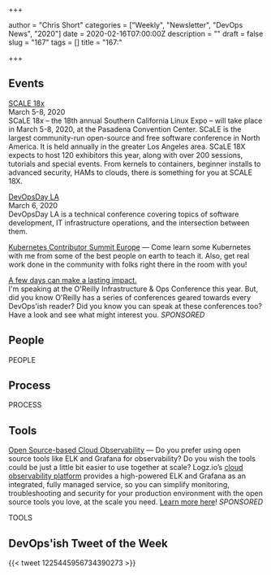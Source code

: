 +++

author = "Chris Short"
categories = ["Weekly", "Newsletter", "DevOps News", "2020"]
date = 2020-02-16T07:00:00Z
description = ""
draft = false
slug = "167"
tags = []
title = "167:"

+++

## Events

[SCALE 18x](https://www.socallinuxexpo.org)  
March 5-8, 2020  
SCaLE 18x – the 18th annual Southern California Linux Expo – will take place in March 5-8, 2020, at the Pasadena Convention Center. SCaLE is the largest community-run open-source and free software conference in North America. It is held annually in the greater Los Angeles area. SCaLE 18X expects to host 120 exhibitors this year, along with over 200 sessions, tutorials and special events. From kernels to containers, beginner installs to advanced security, HAMs to clouds, there is something for you at SCALE 18X.

[DevOpsDay LA](https://devopsdays.org/events/2020-los-angeles/)  
March 6, 2020  
DevOpsDay LA is a technical conference covering topics of software development, IT infrastructure operations, and the intersection between them.

[Kubernetes Contributor Summit Europe](https://events.linuxfoundation.org/kubernetes-contributor-summit-europe/) — Come learn some Kubernetes with me from some of the best people on earth to teach it. Also, get real work done in the community with folks right there in the room with you!

[A few days can make a lasting impact.](https://www.oreilly.com/pub/cpc/295841)  
I'm speaking at the O'Reilly Infrastructure & Ops Conference this year. But, did you know O'Reilly has a series of conferences geared towards every DevOps'ish reader? Did you know you can speak at these conferences too? Have a look and see what might interest you. *SPONSORED*

## People

PEOPLE

## Process

PROCESS

## Tools

[Open Source-based Cloud Observability](https://logz.io/freeshirt/?utm_source=podcast&utm_medium=devopish&utm_campaign=freeshirt) — Do you prefer using open source tools like ELK and Grafana for observability? Do you wish the tools could be just a little bit easier to use together at scale? Logz.io’s [cloud observability platform](https://logz.io/freeshirt/?utm_source=podcast&utm_medium=devopish&utm_campaign=freeshirt) provides a high-powered ELK and Grafana as an integrated, fully managed service, so you can simplify monitoring, troubleshooting and security for your production environment with the open source tools you love, at the scale you need. [Learn more here](https://logz.io/freeshirt/?utm_source=podcast&utm_medium=devopish&utm_campaign=freeshirt)! *SPONSORED*

TOOLS

## DevOps'ish Tweet of the Week

{{< tweet 1225445956734390273 >}}
